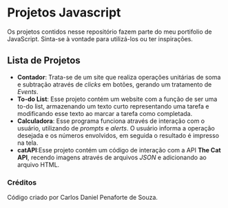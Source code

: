 # Projetos Javascript
Os projetos contidos nesse repositório fazem parte do meu portifolio de JavaScript. Sinta-se à vontade para utilizá-los ou ter inspirações.
## Lista de Projetos
 - **Contador**: Trata-se de um site que realiza operações unitárias de soma e subtração através de *clicks* em botões, gerando um tratamento de *Events*. 
 - **To-do List**: Esse projeto contém um website com a função de ser uma to-do list, armazenando um texto curto representando uma tarefa e modificando esse texto ao marcar a tarefa como completada.
 - **Calculadora**: Esse programa funciona através de interação com o usuário, utilizando de *prompts* e *alerts*. O usuário informa a operação desejada e os números envolvidos, em seguida o resultado é impresso na tela.
 - **catAPI**:Esse projeto contém um código de interação com a API **The Cat API**, recendo imagens através de arquivos *JSON* e adicionando ao arquivo HTML.
### Créditos
Código criado por Carlos Daniel Penaforte de Souza.
